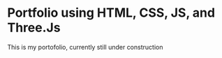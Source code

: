 # Portfolio using HTML, CSS, JS, and Three.Js
This is my portofolio, currently still under construction
